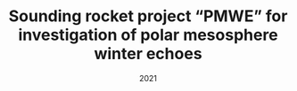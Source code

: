 ---
title: "Sounding rocket project “PMWE” for investigation of polar mesosphere winter echoes"
collection: publications
permalink: /publication/2021-strelnikov
date: 2021
venue: 'Journal of Atmospheric and Solar-Terrestrial Physics'
paperurl: ''
link: 'https://doi.org/10.1016/j.jastp.2021.105596'
citation: "B. Strelnikov, T. Staszak, R. Latteck, T. Renkwitz, I. Strelnikova, F.-J. Lübken, G. Baumgarten, J. Fiedler, J. L. Chau, J. Stude, M. Rapp, M. Friedrich, J. Gumbel, J. Hedin, E. Belova, M. Hörschgen-Eggers, <b>G. Giono</b>, I. Hörner, S. Löhle, M. Eberhart, S. Fasoulas, “Sounding rocket project “PMWE” for investigation of polar mesosphere winter echoes”, <i>Journal of Atmospheric and Solar-Terrestrial Physics</i>, Volume 218, (2021), doi:10.1016/j.jastp.2021.105596"
---
